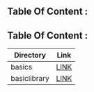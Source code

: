 
## Table Of Content : 



## Table Of Content : 

| Directory  | Link                                 |
|------------|--------------------------------------|
|basics      | [LINK](basic/basic.md)             |
|basiclibrary| [LINK](basiclibrary/basiclibrary.md) |
